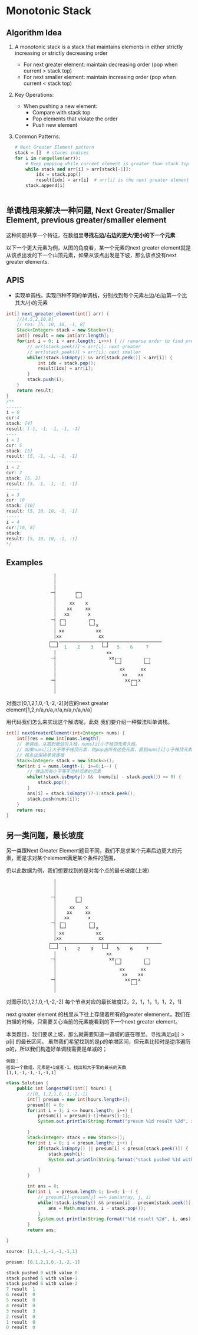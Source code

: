 # Monotonic Stack
## Algorithm Idea
1. A monotonic stack is a stack that maintains elements in either strictly increasing or strictly decreasing order
   - For next greater element: maintain decreasing order (pop when current > stack top)
   - For next smaller element: maintain increasing order (pop when current < stack top)

2. Key Operations:
   - When pushing a new element:
     * Compare with stack top
     * Pop elements that violate the order
     * Push new element
   
3. Common Patterns:
   ```python
   # Next Greater Element pattern
   stack = []  # stores indices
   for i in range(len(arr)):
       # Keep popping while current element is greater than stack top
       while stack and arr[i] > arr[stack[-1]]:
           idx = stack.pop()
           result[idx] = arr[i]  # arr[i] is the next greater element
       stack.append(i)
```
```
## 单调栈用来解决一种问题, Next Greater/Smaller Element, previous greater/smaller element

这种问题共享一个特征，在数组里**寻找左边/右边的更大/更小的下一个元素**.

以下一个更大元素为例，从图的角度看，某一个元素的next greater element就是从该点出发的下一个山顶元素，如果从该点出发是下坡，那么该点没有next greater elements.
## APIS
* 实现单调栈，实现四种不同的单调栈，分别找到每个元素左边/右边第一个比其大/小的元素
```java
int[] next_greater_element(int[] arr) {
    //[4,5,2,10,8]
    // res: [5, 10, 10, -1, 8]
    Stack<Integer> stack = new Stack<>();
    int[] result = new int[arr.length];
    for(int i = 0; i < arr.length; i++>) { // reverse order to find previous greater/smaller element
        // arr[stack.peek()] < arr[i]: next greater
        // arr[stack.peek()] > arr[i]: next smaller
        while(!stack.isEmpty() && arr[stack.peek()] < arr[i]) {
            int idx = stack.pop();
            result[idx] = arr[i];
        }
        stack.push(i);
    }
    return result;
}
/**
------
i = 0
cur:4
stack: [4]
result: [-1, -1, -1, -1, -1]
----
i = 1
cur: 5
stack: [5]
result: [5, -1, -1, -1, -1]
------
i = 2
cur: 2
stack: [5, 2]
result: [5, -1, -1, -1, -1]
-----
i = 3
cur: 10
stack: [10]
result: [5, 10, 10, -1, -1]
-----
i = 4
cur:[10, 8]
stack:
result: [5, 10, 10, -1, -1]
*/
```


## Examples
```java
                  │
                  │
                  │
                 ─┤       ┌─┐
                  │       └─┘
                  │     xx    x
                  │    xx     xx
                  │   xx       x
                 ─┤ ┌─┐        ┌─┐
                  │ └─┘        └─┘x
                  │ xx            xx
                  │xx              xx
                ┌──┐────────────────┬─┬────────────────────
                └──┘  1    2    3   └─┘   5    6     7
                  │                   xx
                 ─┤                    xx┌─┐        ┌─┐
                  │                      └─┘        └─┘
                  │                        xx      xx
                  │                         xx    xx
                 ─┤                          xx┌─┐x
                  │                            └─┘
                  │

```

对图示[0,1,2,1,0,-1,-2,-2]对应的next greater element[1,2,n/a,n/a,n/a,n/a,n/a,n/a]

用代码我们怎么来实现这个解法呢，此处 我们要介绍一种做法叫单调栈。

```java
int[] nextGreaterElement(int<Integer> nums) {
    int[]res = new int[nums.length];
    // 单调栈，从高到低依次入栈，nums[i]小于栈顶元素入栈。
    // 如果nums[i]大于等于栈顶元素，则pop出所有这些元素，直到nums[i]小于栈顶元素，那么nums[i]入栈。
    // 栈永远保持单调递增
    Stack<Integer> stack = new Stack<>();
    for(int i = nums.length-1; i>=0;i--) {
        // 弹出所有小于等于当前元素的元素
        while(!stack.isEmpty() && （nums[i] - stack.peek()）>= 0) {
            stack.pop();
        }
        ans[i] = stack.isEmpty()?-1:stack.peek();
        stack.push(nums[i]); 
    }
    return res;
}
```


## 另一类问题，最长坡度
另一类跟Next Greater Element题目不同，我们不是求某个元素后边更大的元素，而是求对某个element满足某个条件的范围，

仍以此数据为例，我们想要找到的是对每个点的最长坡度(上坡)

```
                  │
                  │
                  │
                 ─┤       ┌─┐
                  │       └─┘
                  │     xx    x
                  │    xx     xx
                  │   xx       x
                 ─┤ ┌─┐        ┌─┐
                  │ └─┘        └─┘x
                  │ xx            xx
                  │xx              xx
                ┌──┐────────────────┬─┬────────────────────
                └──┘  1    2    3   └─┘   5    6     7
                  │                   xx
                 ─┤                    xx┌─┐        ┌─┐
                  │                      └─┘        └─┘
                  │                        xx      xx
                  │                         xx    xx
                 ─┤                          xx┌─┐x
                  │                            └─┘
                  │

```
对图示[0,1,2,1,0,-1,-2,-2] 每个节点对应的最长坡度[2，2，1，1，1，1，2，1]

next greater element 的栈里从下往上存储着所有的greater elemenent，我们在扫描的时候，只需要关心当前的元素能看到的下一个next greater element。

本类题目，我们要求上坡，那么就需要知道一道坡的底在哪里。寻找满足p[j] > p[i] 的最长区间。 虽然我们希望找到的是p的单增区间，但元素比较时是逆序遍历p的，所以我们构造好单调栈需要是单减的；
```
例题：
给出一个数组，元素是+1或者-1。找出和大于零的最长的天数
[1,1,-1,-1,-1,-1,1]

```

```java
class Solution {
    public int longestWPI(int[] hours) {
        //[0, 1,2,1,0,-1,-2,-1]
        int[] presum = new int[hours.length+1];
        presum[0] = 0;
        for(int i = 1; i <= hours.length; i++) {
            presum[i] = presum[i-1]+hours[i-1];
            System.out.println(String.format("presum %1d result %2d", i, presum[i]));

        }
        Stack<Integer> stack = new Stack<>();
        for(int i = 0; i < presum.length; i++) {
            if(stack.isEmpty() || presum[i] < presum[stack.peek()]) {
                stack.push(i);
                System.out.println(String.format("stack pushed %1d with value%2d", i, presum[i]));

            }
        }

        int ans = 0;
        for(int i  = presum.length-1; i>=0; i--) {
            // presum[i]-presum[j] ==> sum(array, j, i)
            while(!stack.isEmpty() && presum[i] - presum[stack.peek()] > 0]) {
                ans = Math.max(ans, i - stack.pop());
            }
            System.out.println(String.format("%1d result %2d", i, ans);
        }
        return ans;

}

source: [1,1,-1,-1,-1,-1,1]

presum: [0,1,2,1,0,-1,-2,-1]

stack pushed 0 with value 0
stack pushed 5 with value-1
stack pushed 6 with value-2
7 result  1
6 result  0
5 result  0
4 result  0
3 result  3
2 result  0
1 result  0
0 result  0

```


